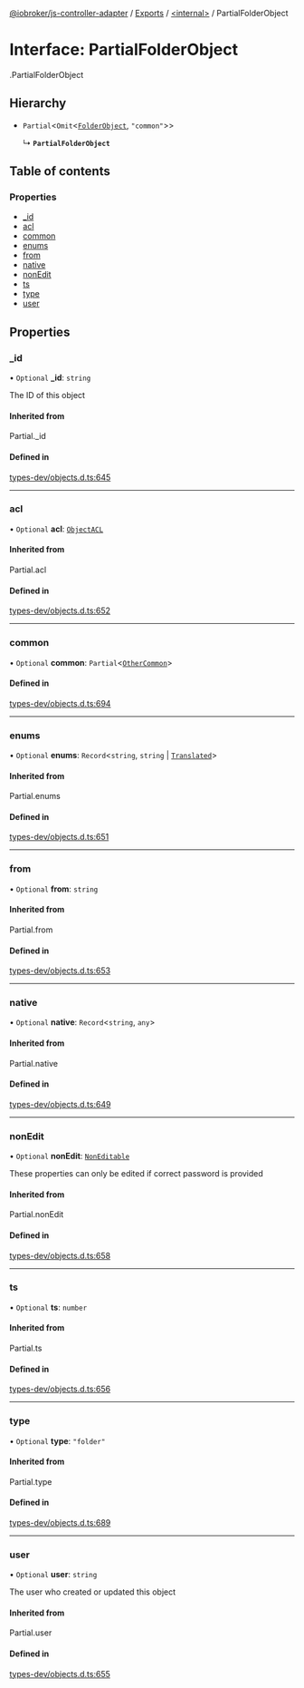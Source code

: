 [@iobroker/js-controller-adapter](../README.md) / [Exports](../modules.md) / [<internal\>](../modules/internal_.md) / PartialFolderObject

# Interface: PartialFolderObject

[<internal>](../modules/internal_.md).PartialFolderObject

## Hierarchy

- `Partial`<`Omit`<[`FolderObject`](internal_.FolderObject.md), ``"common"``\>\>

  ↳ **`PartialFolderObject`**

## Table of contents

### Properties

- [\_id](internal_.PartialFolderObject.md#_id)
- [acl](internal_.PartialFolderObject.md#acl)
- [common](internal_.PartialFolderObject.md#common)
- [enums](internal_.PartialFolderObject.md#enums)
- [from](internal_.PartialFolderObject.md#from)
- [native](internal_.PartialFolderObject.md#native)
- [nonEdit](internal_.PartialFolderObject.md#nonedit)
- [ts](internal_.PartialFolderObject.md#ts)
- [type](internal_.PartialFolderObject.md#type)
- [user](internal_.PartialFolderObject.md#user)

## Properties

### \_id

• `Optional` **\_id**: `string`

The ID of this object

#### Inherited from

Partial.\_id

#### Defined in

[types-dev/objects.d.ts:645](https://github.com/ioBroker/ioBroker.js-controller/blob/9b6770e2/packages/types-dev/objects.d.ts#L645)

___

### acl

• `Optional` **acl**: [`ObjectACL`](internal_.ObjectACL.md)

#### Inherited from

Partial.acl

#### Defined in

[types-dev/objects.d.ts:652](https://github.com/ioBroker/ioBroker.js-controller/blob/9b6770e2/packages/types-dev/objects.d.ts#L652)

___

### common

• `Optional` **common**: `Partial`<[`OtherCommon`](internal_.OtherCommon.md)\>

#### Defined in

[types-dev/objects.d.ts:694](https://github.com/ioBroker/ioBroker.js-controller/blob/9b6770e2/packages/types-dev/objects.d.ts#L694)

___

### enums

• `Optional` **enums**: `Record`<`string`, `string` \| [`Translated`](../modules/internal_.md#translated)\>

#### Inherited from

Partial.enums

#### Defined in

[types-dev/objects.d.ts:651](https://github.com/ioBroker/ioBroker.js-controller/blob/9b6770e2/packages/types-dev/objects.d.ts#L651)

___

### from

• `Optional` **from**: `string`

#### Inherited from

Partial.from

#### Defined in

[types-dev/objects.d.ts:653](https://github.com/ioBroker/ioBroker.js-controller/blob/9b6770e2/packages/types-dev/objects.d.ts#L653)

___

### native

• `Optional` **native**: `Record`<`string`, `any`\>

#### Inherited from

Partial.native

#### Defined in

[types-dev/objects.d.ts:649](https://github.com/ioBroker/ioBroker.js-controller/blob/9b6770e2/packages/types-dev/objects.d.ts#L649)

___

### nonEdit

• `Optional` **nonEdit**: [`NonEditable`](internal_.NonEditable.md)

These properties can only be edited if correct password is provided

#### Inherited from

Partial.nonEdit

#### Defined in

[types-dev/objects.d.ts:658](https://github.com/ioBroker/ioBroker.js-controller/blob/9b6770e2/packages/types-dev/objects.d.ts#L658)

___

### ts

• `Optional` **ts**: `number`

#### Inherited from

Partial.ts

#### Defined in

[types-dev/objects.d.ts:656](https://github.com/ioBroker/ioBroker.js-controller/blob/9b6770e2/packages/types-dev/objects.d.ts#L656)

___

### type

• `Optional` **type**: ``"folder"``

#### Inherited from

Partial.type

#### Defined in

[types-dev/objects.d.ts:689](https://github.com/ioBroker/ioBroker.js-controller/blob/9b6770e2/packages/types-dev/objects.d.ts#L689)

___

### user

• `Optional` **user**: `string`

The user who created or updated this object

#### Inherited from

Partial.user

#### Defined in

[types-dev/objects.d.ts:655](https://github.com/ioBroker/ioBroker.js-controller/blob/9b6770e2/packages/types-dev/objects.d.ts#L655)
